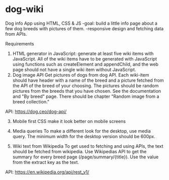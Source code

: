 # dog-wiki
Dog info App using HTML, CSS &amp; JS
-goal: build a little info page about a few dog breeds with pictures of them.
-responsive design and fetching data from APIs.

Requirements 
1. HTML generator in JavaScript:
generate at least five wiki items with JavaScript. All of the wiki items have to be generated with JavaScript using functions such as createElement and appendChild, and the web page should not have a single wiki item without JavaScript. 
2. Dog image API
Get pictures of dogs from dog API. Each wiki-item should have header with a name of the breed and a picture fetched from the API of the breed of your choosing. The pictures should be random pictures from the breeds that you have chosen. See the documentation and "By breed" page. There should be chapter "Random image from a breed collection."

API: https://dog.ceo/dog-api/

3. Mobile first CSS
make it look better on mobile screens

4. Media queries
 To make a different look for the desktop, use media query. The minimum width for the desktop version should be 600px.
 5. Wiki text from Wikipedia
To get used to fetching and using APIs, the text should be fetched from wikipedia. Use Wikipedias API to get the summary for every breed page (/page/summary/{title}). Use the value from the extract key as the text. 

API: https://en.wikipedia.org/api/rest_v1/